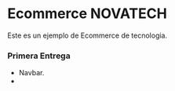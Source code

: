 # Ecommerce NOVATECH

Este es un ejemplo de Ecommerce de tecnologia.

### Primera Entrega

- Navbar.
-
